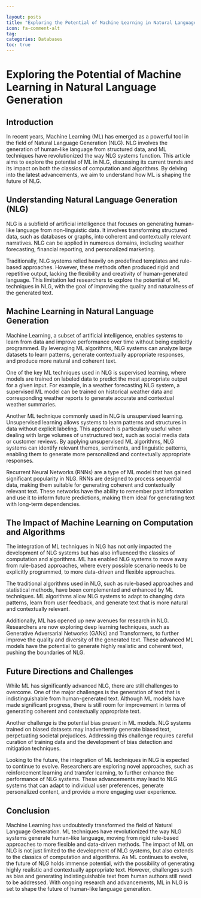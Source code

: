 ```yaml
---

layout: posts
title: "Exploring the Potential of Machine Learning in Natural Language Generation"
icon: fa-comment-alt
tag:      
categories: Databases
toc: true
---
```




# Exploring the Potential of Machine Learning in Natural Language Generation

## Introduction

In recent years, Machine Learning (ML) has emerged as a powerful tool in the field of Natural Language Generation (NLG). NLG involves the generation of human-like language from structured data, and ML techniques have revolutionized the way NLG systems function. This article aims to explore the potential of ML in NLG, discussing its current trends and its impact on both the classics of computation and algorithms. By delving into the latest advancements, we aim to understand how ML is shaping the future of NLG.

## Understanding Natural Language Generation (NLG)

NLG is a subfield of artificial intelligence that focuses on generating human-like language from non-linguistic data. It involves transforming structured data, such as databases or graphs, into coherent and contextually relevant narratives. NLG can be applied in numerous domains, including weather forecasting, financial reporting, and personalized marketing.

Traditionally, NLG systems relied heavily on predefined templates and rule-based approaches. However, these methods often produced rigid and repetitive output, lacking the flexibility and creativity of human-generated language. This limitation led researchers to explore the potential of ML techniques in NLG, with the goal of improving the quality and naturalness of the generated text.

## Machine Learning in Natural Language Generation

Machine Learning, a subset of artificial intelligence, enables systems to learn from data and improve performance over time without being explicitly programmed. By leveraging ML algorithms, NLG systems can analyze large datasets to learn patterns, generate contextually appropriate responses, and produce more natural and coherent text.

One of the key ML techniques used in NLG is supervised learning, where models are trained on labeled data to predict the most appropriate output for a given input. For example, in a weather forecasting NLG system, a supervised ML model can be trained on historical weather data and corresponding weather reports to generate accurate and contextual weather summaries.

Another ML technique commonly used in NLG is unsupervised learning. Unsupervised learning allows systems to learn patterns and structures in data without explicit labeling. This approach is particularly useful when dealing with large volumes of unstructured text, such as social media data or customer reviews. By applying unsupervised ML algorithms, NLG systems can identify relevant themes, sentiments, and linguistic patterns, enabling them to generate more personalized and contextually appropriate responses.

Recurrent Neural Networks (RNNs) are a type of ML model that has gained significant popularity in NLG. RNNs are designed to process sequential data, making them suitable for generating coherent and contextually relevant text. These networks have the ability to remember past information and use it to inform future predictions, making them ideal for generating text with long-term dependencies.

## The Impact of Machine Learning on Computation and Algorithms

The integration of ML techniques in NLG has not only impacted the development of NLG systems but has also influenced the classics of computation and algorithms. ML has enabled NLG systems to move away from rule-based approaches, where every possible scenario needs to be explicitly programmed, to more data-driven and flexible approaches.

The traditional algorithms used in NLG, such as rule-based approaches and statistical methods, have been complemented and enhanced by ML techniques. ML algorithms allow NLG systems to adapt to changing data patterns, learn from user feedback, and generate text that is more natural and contextually relevant.

Additionally, ML has opened up new avenues for research in NLG. Researchers are now exploring deep learning techniques, such as Generative Adversarial Networks (GANs) and Transformers, to further improve the quality and diversity of the generated text. These advanced ML models have the potential to generate highly realistic and coherent text, pushing the boundaries of NLG.

## Future Directions and Challenges

While ML has significantly advanced NLG, there are still challenges to overcome. One of the major challenges is the generation of text that is indistinguishable from human-generated text. Although ML models have made significant progress, there is still room for improvement in terms of generating coherent and contextually appropriate text.

Another challenge is the potential bias present in ML models. NLG systems trained on biased datasets may inadvertently generate biased text, perpetuating societal prejudices. Addressing this challenge requires careful curation of training data and the development of bias detection and mitigation techniques.

Looking to the future, the integration of ML techniques in NLG is expected to continue to evolve. Researchers are exploring novel approaches, such as reinforcement learning and transfer learning, to further enhance the performance of NLG systems. These advancements may lead to NLG systems that can adapt to individual user preferences, generate personalized content, and provide a more engaging user experience.

## Conclusion

Machine Learning has undoubtedly transformed the field of Natural Language Generation. ML techniques have revolutionized the way NLG systems generate human-like language, moving from rigid rule-based approaches to more flexible and data-driven methods. The impact of ML on NLG is not just limited to the development of NLG systems, but also extends to the classics of computation and algorithms. As ML continues to evolve, the future of NLG holds immense potential, with the possibility of generating highly realistic and contextually appropriate text. However, challenges such as bias and generating indistinguishable text from human authors still need to be addressed. With ongoing research and advancements, ML in NLG is set to shape the future of human-like language generation.